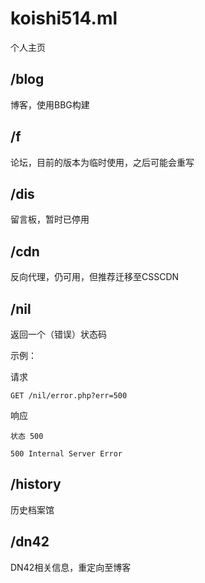 # koishi514.ml

个人主页

## /blog

博客，使用BBG构建

## /f

论坛，目前的版本为临时使用，之后可能会重写

## /dis

留言板，暂时已停用

## /cdn

反向代理，仍可用，但推荐迁移至CSSCDN

## /nil

返回一个（错误）状态码

示例：

请求
```
GET /nil/error.php?err=500
```

响应
```
状态 500

500 Internal Server Error
```

## /history

历史档案馆

## /dn42

DN42相关信息，重定向至博客
